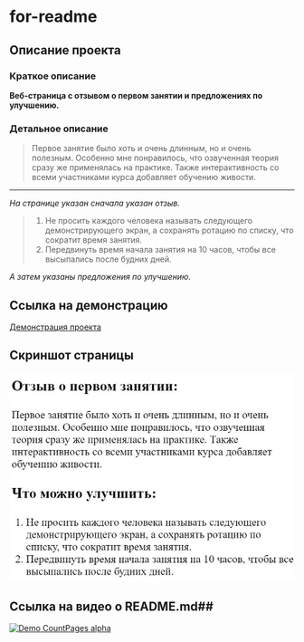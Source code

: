 # for-readme #
## Описание проекта ##
### Краткое описание ###
**Веб-страница с отзывом о первом занятии и предложениях по улучшению.**

### Детальное описание ###
> Первое занятие было хоть и очень длинным, но и очень полезным. Особенно мне понравилось, что озвученная теория сразу же применялась на практике. Также интерактивность со всеми участниками курса добавляет обучению живости.

---

*На странице указан сначала указан отзыв.*
> 1. Не просить каждого человека называть следующего демонстрирующего экран, а сохранять ротацию по списку, что сократит время занятия.
> 2. Передвинуть время начала занятия на 10 часов, чтобы все высыпались после будних дней.

*А затем указаны предложения по улучшению.*

## Ссылка на демонстрацию ##
[Демонстрация проекта](https://stackblitz.com/github/HunteRPVP/for-readme "Демо")

## Скриншот страницы ##
![Не загрузилось(](/123.jpg)

## Ссылка на видео о README.md##
[![Demo CountPages alpha](https://j.gifs.com/QnYGGl.gif)](https://www.youtube.com/embed/26pHLqNmx3Q)
